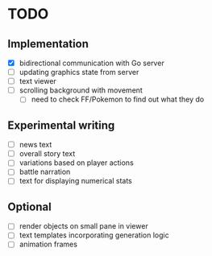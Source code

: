 # TODO

## Implementation

- [x] bidirectional communication with Go server
- [ ] updating graphics state from server
- [ ] text viewer
- [ ] scrolling background with movement
  - [ ] need to check FF/Pokemon to find out what they do

## Experimental writing
- [ ] news text
- [ ] overall story text
- [ ] variations based on player actions
- [ ] battle narration
- [ ] text for displaying numerical stats

## Optional
- [ ] render objects on small pane in viewer
- [ ] text templates incorporating generation logic
- [ ] animation frames
